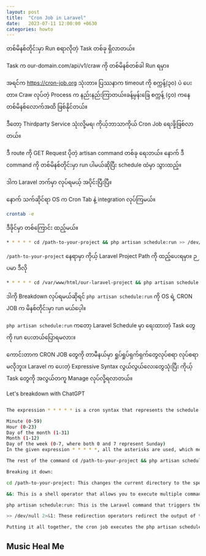 ```yaml
---
layout: post
title:  "Cron Job in Laravel"
date:   2023-07-11 12:00:00 +0630
categories: howto
---
```

တစ်မိနစ်တိုင်းမှာ Run စရာလိုတဲ့ Task တစ်ခု ရှိလာတယ်။

Task က our-domain.com/api/v1/craw ကို တစ်မိနစ်တစ်ခါ Run ရမှာ။

အရင်က https://cron-job.org သုံးတာ။ ပြဿနာက  timeout ကို စက္ကန့်(၃၀)​ ပဲ​ ပေးတာ။ Craw လုပ်တဲ့ Process က နည်းနည်းကြာတယ်။​ ခန့်မှန်းခြေ စက္ကန့် (၄၀)​ ကနေ တစ်မိနစ်လောက်အထိ ဖြစ်နိုင်တယ်။

ဒီတော့ Thirdparty Service သုံးလို့မရ၊​ ကိုယ့်ဘာသာကိုယ် Cron Job ရေးဖို့ဖြစ်လာတယ်။

ဒီ route ကို GET Request ပိုတဲ့ artisan command တစ်ခု ရေးတယ်။
နောက် ဒီ command ကို တစ်မိနစ်တိုင်းမှာ run ပါမယ်ဆိုပြီး schedule ထဲမှာ သွားထည့်။

ဒါက Laravel ဘက်မှာ လုပ်ရမယ့် အပိုင်းပြီးပြီ။

နောက် သက်ဆိုင်ရာ OS က Cron Tab နဲ့  integration လုပ်ကြမယ်။

```bash
crontab -e
```

ဒီဖိုင်မှာ တစ်ကြောင်း ထည့်မယ်။
```bash
* * * * * cd /path-to-your-project && php artisan schedule:run >> /dev/null 2>&1
```

```/path-to-your-project``` နေရာမှာ ကိုယ့် Laravel Project Path ကို ထည့်ပေးရမှာ။
ဉပမာ ဒီလို
```bash
* * * * * cd /var/www/html/our-laravel-project && php artisan schedule:run >> /dev/null 2>&1
```

ဒါကို Breakdown လုပ်ရမယ်ဆိုရင် ```php artisan schedule:run``` ကို OS ရဲ့ CRON JOB က မိနစ်တိုင်းမှာ run မယ်ပေ့ါ။

```php artisan schedule:run``` ကတော့ Laravel Schedule မှာ ရေးထားတဲ့ Task တွေကို run ပေးတယ်ပြောရမလား။

ကောင်းတာက CRON JOB တွေကို တာမီနယ်မှာ ရှုပ်ရှုပ်ရှက်ရှက်တွေလုပ်စရာ လုပ်စရာမလိုဘူး။ Laravel က ပေးတဲ့ Expressive Syntax လွယ်လွယ်လေးတွေသုံးပြီး ကိုယ့် Task တွေကို အလွယ်တကူ Manage လုပ်လို့ရလာတယ်။



Let's breakdown with ChatGPT

```bash

The expression * * * * * is a cron syntax that represents the schedule for executing a command. Each asterisk represents a specific time unit, as follows:

Minute (0-59)
Hour (0-23)
Day of the month (1-31)
Month (1-12)
Day of the week (0-7, where both 0 and 7 represent Sunday)
In the given expression * * * * *, all the asterisks are used, which means the command will run every minute.

The rest of the command cd /path-to-your-project && php artisan schedule:run >> /dev/null 2>&1 is the actual command being executed by the cron job.

Breaking it down:

cd /path-to-your-project: This changes the current directory to the specified path where your Laravel project resides. You should replace /path-to-your-project with the actual path to your project directory.

&&: This is a shell operator that allows you to execute multiple commands sequentially. In this case, it ensures that the following command is executed only if the directory change (cd) is successful.

php artisan schedule:run: This is the Laravel command that triggers the Laravel task scheduler. It checks if any scheduled tasks are due to be executed and runs them if necessary.

>> /dev/null 2>&1: These redirection operators redirect the output of the command. In this case, >> /dev/null redirects the standard output to the null device, discarding it. 2>&1 redirects the standard error output to the same place as the standard output (null device). Essentially, this part of the command suppresses any output or error messages generated by the scheduled tasks.

Putting it all together, the cron job executes the php artisan schedule:run command every minute, within the context of your Laravel project, discarding any output or error messages. This ensures that the Laravel task scheduler runs your scheduled tasks without generating unnecessary output.
```

## Music Heal Me
